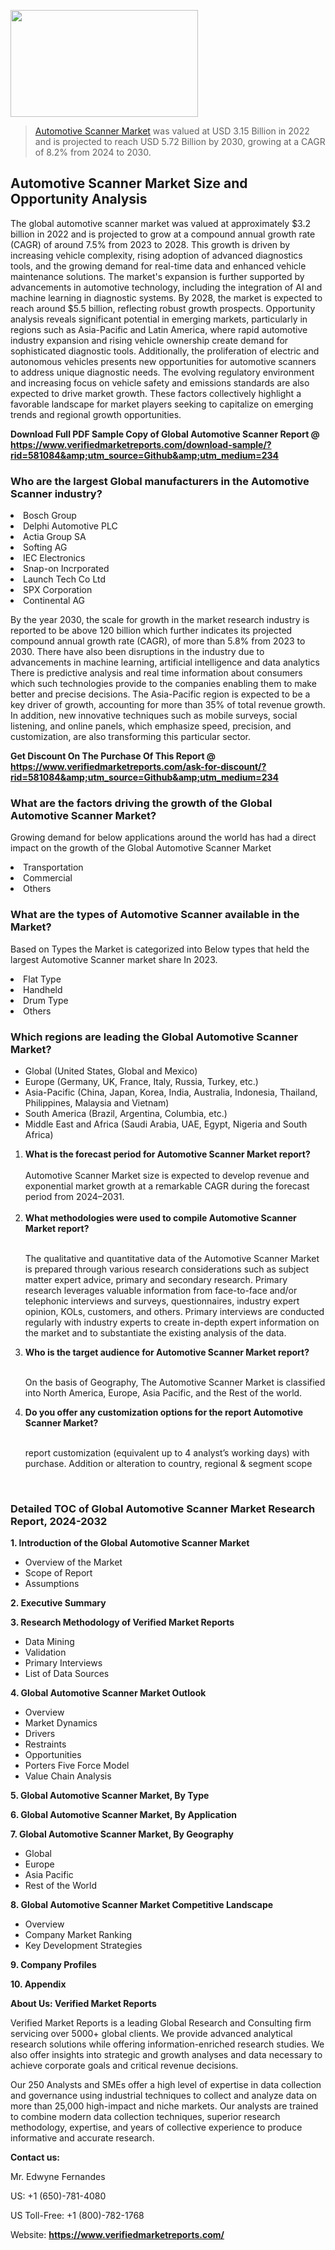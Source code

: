
<img src="https://ffe5etoiles.com/wp-content/uploads/2024/12/MST1-300x171.png" alt="" width="300" height="171" class="alignnone size-medium wp-image-20088" /><blockquote><p><p><a href="https://www.verifiedmarketreports.com/download-sample/?rid=581084&utm_source=Github&utm_medium=234" target="_blank">Automotive Scanner Market</a> was valued at USD 3.15 Billion in 2022 and is projected to reach USD 5.72 Billion by 2030, growing at a CAGR of 8.2% from 2024 to 2030.</p></blockquote><p><h2>Automotive Scanner Market Size and Opportunity Analysis</h2> The global automotive scanner market was valued at approximately $3.2 billion in 2022 and is projected to grow at a compound annual growth rate (CAGR) of around 7.5% from 2023 to 2028. This growth is driven by increasing vehicle complexity, rising adoption of advanced diagnostics tools, and the growing demand for real-time data and enhanced vehicle maintenance solutions. The market's expansion is further supported by advancements in automotive technology, including the integration of AI and machine learning in diagnostic systems. By 2028, the market is expected to reach around $5.5 billion, reflecting robust growth prospects. Opportunity analysis reveals significant potential in emerging markets, particularly in regions such as Asia-Pacific and Latin America, where rapid automotive industry expansion and rising vehicle ownership create demand for sophisticated diagnostic tools. Additionally, the proliferation of electric and autonomous vehicles presents new opportunities for automotive scanners to address unique diagnostic needs. The evolving regulatory environment and increasing focus on vehicle safety and emissions standards are also expected to drive market growth. These factors collectively highlight a favorable landscape for market players seeking to capitalize on emerging trends and regional growth opportunities. </p><p class=""><strong>Download Full PDF Sample Copy of Global Automotive Scanner Report @ <a href="https://www.verifiedmarketreports.com/download-sample/?rid=581084&amp;utm_source=Github&amp;utm_medium=234" target="_blank">https://www.verifiedmarketreports.com/download-sample/?rid=581084&amp;utm_source=Github&amp;utm_medium=234</a></strong></p><h3 id="" class="">Who are the largest Global manufacturers in the Automotive Scanner industry?</h3><p><li>Bosch Group</li><li> Delphi Automotive PLC</li><li> Actia Group SA</li><li> Softing AG</li><li> IEC Electronics</li><li> Snap-on Incrporated</li><li> Launch Tech Co Ltd</li><li> SPX Corporation</li><li> Continental AG</li></p><div class=""><div class="" dir="" data-message-author-role="" data-message-id="" data-message-model-slug=""><div class=""><div class=""><div class=""><div class="" dir="" data-message-author-role="" data-message-id="" data-message-model-slug=""><div class=""><div class=""><p>By the year 2030, the scale for growth in the market research industry is reported to be above 120 billion which further indicates its projected compound annual growth rate (CAGR), of more than 5.8% from 2023 to 2030. There have also been disruptions in the industry due to advancements in machine learning, artificial intelligence and data analytics There is predictive analysis and real time information about consumers which such technologies provide to the companies enabling them to make better and precise decisions. The Asia-Pacific region is expected to be a key driver of growth, accounting for more than 35% of total revenue growth. In addition, new innovative techniques such as mobile surveys, social listening, and online panels, which emphasize speed, precision, and customization, are also transforming this particular sector.</p><p><strong>Get Discount On The Purchase Of This Report @&nbsp; <a href="https://www.verifiedmarketreports.com/ask-for-discount/?rid=581084&amp;utm_source=Github&amp;utm_medium=234" target="_blank">https://www.verifiedmarketreports.com/ask-for-discount/?rid=581084&amp;utm_source=Github&amp;utm_medium=234</a></strong></p></div></div></div></div></div></div></div></div><h3 id="" class="">What are the factors driving the growth of the Global Automotive Scanner Market?</h3><p id="" class="">Growing demand for below applications around the world has had a direct impact on the growth of the Global Automotive Scanner Market</p><p id="" class=""><li>Transportation</li><li> Commercial</li><li> Others</li></p><h3 id="" class="">What are the types of Automotive Scanner available in the Market?</h3><p id="" class="">Based on Types the Market is categorized into Below types that held the largest Automotive Scanner market share In 2023.</p><p id="" class=""><li>Flat Type</li><li> Handheld</li><li> Drum Type</li><li> Others</li></p><h3 id="" class="">Which regions are leading the Global Automotive Scanner Market?</h3><ul><li>Global (United States, Global and Mexico)</li><li>Europe (Germany, UK, France, Italy, Russia, Turkey, etc.)</li><li>Asia-Pacific (China, Japan, Korea, India, Australia, Indonesia, Thailand, Philippines, Malaysia and Vietnam)</li><li>South America (Brazil, Argentina, Columbia, etc.)</li><li>Middle East and Africa (Saudi Arabia, UAE, Egypt, Nigeria and South Africa)</li></ul><p><ol><li><strong>What is the forecast period for Automotive Scanner Market report?<br /></strong><br /><span data-sheets-root="1" data-sheets-value="{&quot;1&quot;:2,&quot;2&quot;:&quot;XXXX size is expected to develop revenue and exponential market growth at a remarkable CAGR during the forecast period from 2024&ndash;2030.&quot;}" data-sheets-userformat="{&quot;2&quot;:12674,&quot;4&quot;:{&quot;1&quot;:2,&quot;2&quot;:16776960},&quot;10&quot;:2,&quot;11&quot;:0,&quot;15&quot;:&quot;Arial&quot;,&quot;16&quot;:12}">Automotive Scanner Market size is expected to develop revenue and exponential market growth at a remarkable CAGR during the forecast period from 2024&ndash;2031.</span><br /><br /></li><li><strong>What methodologies were used to compile Automotive Scanner Market report?<br /><br /></strong><p>The qualitative and quantitative data of the&nbsp;Automotive Scanner Market is prepared through various research considerations such as subject matter expert advice, primary and secondary research. Primary research leverages valuable information from face-to-face and/or telephonic interviews and surveys, questionnaires, industry expert opinion, KOLs, customers, and others. Primary interviews are conducted regularly with industry experts to create in-depth expert information on the market and to substantiate the existing analysis of the data.&nbsp;</p></li><li><strong>Who is the target audience for Automotive Scanner Market report?<br /><br /></strong><p>On the basis of Geography, The&nbsp;Automotive Scanner Market is classified into North America, Europe, Asia Pacific, and the Rest of the world.</p></li><li><strong>Do you offer any customization options for the report Automotive Scanner Market?<br /><br /></strong><p>report customization (equivalent up to 4 analyst&rsquo;s working days) with purchase. Addition or alteration to country, regional &amp; segment scope</p><p>&nbsp;</p></li></ol></p><h3 id="" class="">Detailed TOC of Global Automotive Scanner Market Research Report, 2024-2032</h3><p id="" class=""><strong>1. Introduction of the Global Automotive Scanner Market</strong></p><ul><li>Overview of the Market</li><li>Scope of Report</li><li>Assumptions</li></ul><p id="" class=""><strong>2. Executive Summary</strong></p><p id="" class=""><strong>3. Research Methodology of&nbsp;Verified Market Reports</strong></p><ul><li>Data Mining</li><li>Validation</li><li>Primary Interviews</li><li>List of Data Sources</li></ul><p id="" class=""><strong>4. Global Automotive Scanner Market Outlook</strong></p><ul><li>Overview</li><li>Market Dynamics</li><li>Drivers</li><li>Restraints</li><li>Opportunities</li><li>Porters Five Force Model</li><li>Value Chain Analysis</li></ul><p id="" class=""><strong>5. Global Automotive Scanner Market, By&nbsp;Type</strong></p><p id="" class=""><strong>6. Global Automotive Scanner Market, By Application</strong></p><p id="" class=""><strong>7. Global Automotive Scanner Market, By Geography</strong></p><ul><li>Global</li><li>Europe</li><li>Asia Pacific</li><li>Rest of the World</li></ul><p id="" class=""><strong>8. Global Automotive Scanner Market Competitive Landscape</strong></p><ul><li>Overview</li><li>Company Market Ranking</li><li>Key Development Strategies</li></ul><p id="" class=""><strong>9. Company Profiles</strong></p><p id="" class=""><strong>10. Appendix</strong></p><p id="" class=""><strong>About Us: Verified Market Reports</strong></p><p id="" class="">Verified Market Reports is a leading Global Research and Consulting firm servicing over 5000+ global clients. We provide advanced analytical research solutions while offering information-enriched research studies. We also offer insights into strategic and growth analyses and data necessary to achieve corporate goals and critical revenue decisions.</p><p id="" class="">Our 250 Analysts and SMEs offer a high level of expertise in data collection and governance using industrial techniques to collect and analyze data on more than 25,000 high-impact and niche markets. Our analysts are trained to combine modern data collection techniques, superior research methodology, expertise, and years of collective experience to produce informative and accurate research.</p><p id="" class=""><strong>Contact us:</strong></p><p id="" class="">Mr. Edwyne Fernandes</p><p id="" class="">US: +1 (650)-781-4080</p><p id="" class="">US Toll-Free: +1 (800)-782-1768</p><p id="" class="">Website: <a target="" data-test-app-aware-link=""><strong>https://www.verifiedmarketreports.com/</strong></a></p>
